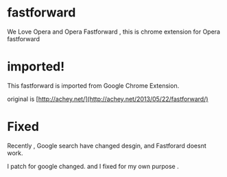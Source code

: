fastforward
===========

We Love Opera and Opera Fastforward , this is chrome extension for Opera fastforward

imported!
===========

This fastforward is  imported from Google Chrome Extension.

original is [http://achey.net/](http://achey.net/2013/05/22/fastforward/)

Fixed
==========

Recently , Google search have changed desgin, and Fastforard doesnt work.

I patch for google changed. and I fixed for my own purpose .


